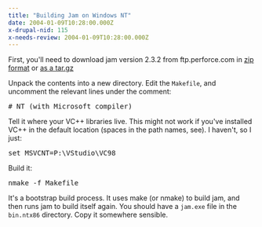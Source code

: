 ```yaml
---
title: "Building Jam on Windows NT"
date: 2004-01-09T10:28:00.000Z
x-drupal-nid: 115
x-needs-review: 2004-01-09T10:28:00.000Z
---
```

First, you'll need to download jam version 2.3.2 from ftp.perforce.com in [zip format](ftp://ftp.perforce.com/pub/jam/jam-2.3.2.zip) or [as a tar.gz](ftp://ftp.perforce.com/pub/jam/jam-2.3.2.tar.gz)

Unpack the contents into a new directory. Edit the `Makefile`, and uncomment the relevant lines under the comment:

<pre># NT (with Microsoft compiler)</pre>

Tell it where your VC++ libraries live. This might not work if you've installed VC++ in the default location (spaces in the path names, see). I haven't, so I just:

<pre>set MSVCNT=P:\VStudio\VC98</pre>

Build it:

<pre>nmake -f Makefile</pre>

It's a bootstrap build process. It uses make (or nmake) to build jam, and then runs jam to build itself again. You should have a `jam.exe` file in the `bin.ntx86` directory. Copy it somewhere sensible.